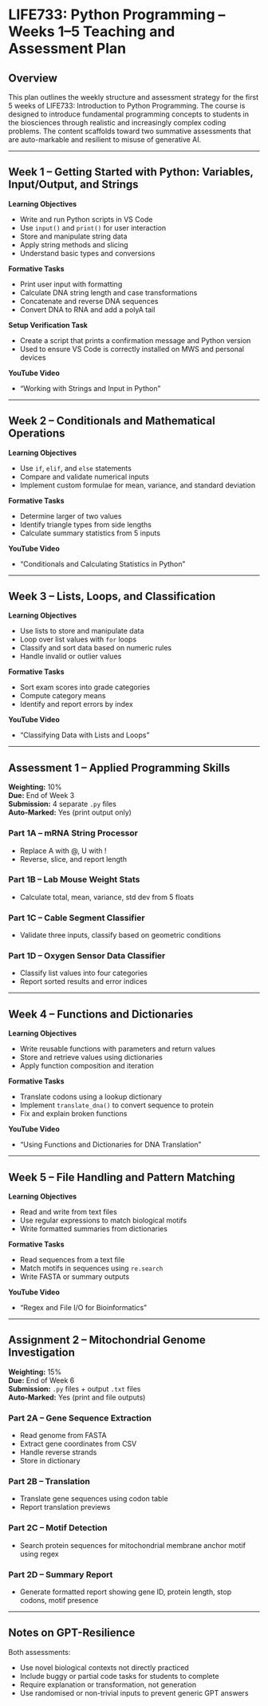# LIFE733: Python Programming – Weeks 1–5 Teaching and Assessment Plan

## Overview

This plan outlines the weekly structure and assessment strategy for the first 5 weeks of LIFE733: Introduction to Python Programming. The course is designed to introduce fundamental programming concepts to students in the biosciences through realistic and increasingly complex coding problems. The content scaffolds toward two summative assessments that are auto-markable and resilient to misuse of generative AI.

---

## Week 1 – Getting Started with Python: Variables, Input/Output, and Strings

**Learning Objectives**
- Write and run Python scripts in VS Code
- Use `input()` and `print()` for user interaction
- Store and manipulate string data
- Apply string methods and slicing
- Understand basic types and conversions

**Formative Tasks**
- Print user input with formatting
- Calculate DNA string length and case transformations
- Concatenate and reverse DNA sequences
- Convert DNA to RNA and add a polyA tail

**Setup Verification Task**
- Create a script that prints a confirmation message and Python version
- Used to ensure VS Code is correctly installed on MWS and personal devices

**YouTube Video**
- “Working with Strings and Input in Python”

---

## Week 2 – Conditionals and Mathematical Operations

**Learning Objectives**
- Use `if`, `elif`, and `else` statements
- Compare and validate numerical inputs
- Implement custom formulae for mean, variance, and standard deviation

**Formative Tasks**
- Determine larger of two values
- Identify triangle types from side lengths
- Calculate summary statistics from 5 inputs

**YouTube Video**
- “Conditionals and Calculating Statistics in Python”

---

## Week 3 – Lists, Loops, and Classification

**Learning Objectives**
- Use lists to store and manipulate data
- Loop over list values with `for` loops
- Classify and sort data based on numeric rules
- Handle invalid or outlier values

**Formative Tasks**
- Sort exam scores into grade categories
- Compute category means
- Identify and report errors by index

**YouTube Video**
- “Classifying Data with Lists and Loops”

---

## Assessment 1 – Applied Programming Skills

**Weighting:** 10%  
**Due:** End of Week 3  
**Submission:** 4 separate `.py` files  
**Auto-Marked:** Yes (print output only)  

### Part 1A – mRNA String Processor
- Replace A with @, U with !
- Reverse, slice, and report length

### Part 1B – Lab Mouse Weight Stats
- Calculate total, mean, variance, std dev from 5 floats

### Part 1C – Cable Segment Classifier
- Validate three inputs, classify based on geometric conditions

### Part 1D – Oxygen Sensor Data Classifier
- Classify list values into four categories
- Report sorted results and error indices

---

## Week 4 – Functions and Dictionaries

**Learning Objectives**
- Write reusable functions with parameters and return values
- Store and retrieve values using dictionaries
- Apply function composition and iteration

**Formative Tasks**
- Translate codons using a lookup dictionary
- Implement `translate_dna()` to convert sequence to protein
- Fix and explain broken functions

**YouTube Video**
- “Using Functions and Dictionaries for DNA Translation”

---

## Week 5 – File Handling and Pattern Matching

**Learning Objectives**
- Read and write from text files
- Use regular expressions to match biological motifs
- Write formatted summaries from dictionaries

**Formative Tasks**
- Read sequences from a text file
- Match motifs in sequences using `re.search`
- Write FASTA or summary outputs

**YouTube Video**
- “Regex and File I/O for Bioinformatics”

---

## Assignment 2 – Mitochondrial Genome Investigation

**Weighting:** 15%  
**Due:** End of Week 6  
**Submission:** `.py` files + output `.txt` files  
**Auto-Marked:** Yes (print and file outputs)

### Part 2A – Gene Sequence Extraction
- Read genome from FASTA
- Extract gene coordinates from CSV
- Handle reverse strands
- Store in dictionary

### Part 2B – Translation
- Translate gene sequences using codon table
- Report translation previews

### Part 2C – Motif Detection
- Search protein sequences for mitochondrial membrane anchor motif using regex

### Part 2D – Summary Report
- Generate formatted report showing gene ID, protein length, stop codons, motif presence

---

## Notes on GPT-Resilience

Both assessments:
- Use novel biological contexts not directly practiced
- Include buggy or partial code tasks for students to complete
- Require explanation or transformation, not generation
- Use randomised or non-trivial inputs to prevent generic GPT answers

